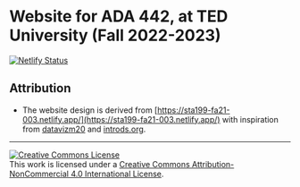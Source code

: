 # Website for ADA 442, at TED University (Fall 2022-2023)

[![Netlify Status](https://api.netlify.com/api/v1/badges/b5482937-2683-4da7-a16b-028071cd40f6/deploy-status)](https://app.netlify.com/sites/sta199-fa21-003/deploys)

<!--- :link: [sta199-fa21-003.netlify.app](https://sta199-fa21-003.netlify.app/) -->

<!--- ## Colors -->

<!--- - primary color: #4187aa -->
<!--- - main accent: #07acac -->

## Attribution

- The website design is derived from [https://sta199-fa21-003.netlify.app/](https://sta199-fa21-003.netlify.app/) with inspiration from [datavizm20](https://datavizm20.classes.andrewheiss.com) and [introds.org](https://introds.org/).

<hr> 

<a rel="license" href="http://creativecommons.org/licenses/by-nc/4.0/"><img alt="Creative Commons License" style="border-width:0" src="https://i.creativecommons.org/l/by-nc/4.0/88x31.png" /></a><br />This work is licensed under a <a rel="license" href="http://creativecommons.org/licenses/by-nc/4.0/">Creative Commons Attribution-NonCommercial 4.0 International License</a>.

